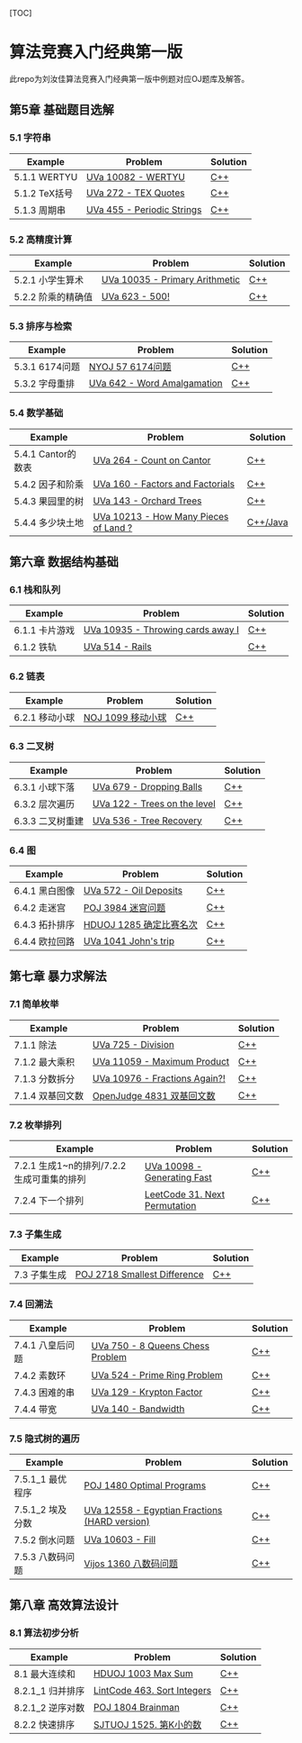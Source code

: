 [TOC]

# 算法竞赛入门经典第一版

此repo为刘汝佳算法竞赛入门经典第一版中例题对应OJ题库及解答。

## 第5章 基础题目选解

### 5.1 字符串

| Example | Problem | Solution |
| --- | --- | --- |
| 5.1.1 WERTYU | [UVa 10082 - WERTYU](https://onlinejudge.org/index.php?option=com_onlinejudge&Itemid=8&category=829&page=show_problem&problem=1023) | [C++](https://github.com/Ubuntu1996/AOAPC_II/tree/master/10082-WERTYU) |
| 5.1.2 TeX括号 | [UVa 272 - TEX Quotes](https://onlinejudge.org/index.php?option=com_onlinejudge&Itemid=8&category=829&page=show_problem&problem=208) | [C++](https://github.com/Ubuntu1996/AOAPC_II/tree/master/272-TEX_Quotes) |
| 5.1.3 周期串 | [UVa 455 - Periodic Strings](https://onlinejudge.org/index.php?option=com_onlinejudge&Itemid=8&page=show_problem&problem=396) | [C++](https://github.com/Ubuntu1996/AOAPC_II/tree/master/455-Periodic_String) |

### 5.2 高精度计算

| Example | Problem | Solution |
| --- | --- | --- |
| 5.2.1 小学生算术 | [UVa 10035 - Primary Arithmetic](https://onlinejudge.org/index.php?option=com_onlinejudge&Itemid=8&category=12&page=show_problem&problem=976) | [C++](https://github.com/Ubuntu1996/AOAPC_II/tree/master/10035-Primary_Arithmetic) |
| 5.2.2 阶乘的精确值 | [UVa 623 - 500!](https://onlinejudge.org/index.php?option=com_onlinejudge&Itemid=8&page=show_problem&problem=564) | [C++](https://github.com/Ubuntu1996/AOAPC_II/tree/master/623-500!) |

### 5.3 排序与检索

| Example | Problem | Solution |
| --- | --- | --- |
| 5.3.1 6174问题 | [NYOJ 57 6174问题](http://www.51mxd.cn/problem.php-pid=57.htm) | [C++](https://github.com/Ubuntu1996/AOAPC/tree/master/NYOJ_57-6174) |
| 5.3.2 字母重排 | [UVa 642 - Word Amalgamation](https://onlinejudge.org/index.php?option=com_onlinejudge&Itemid=8&page=show_problem&problem=583) | [C++]() |

### 5.4 数学基础

| Example | Problem | Solution |
| --- | --- | --- |
| 5.4.1 Cantor的数表 | [UVa 264 - Count on Cantor](https://onlinejudge.org/index.php?option=com_onlinejudge&Itemid=8&page=show_problem&problem=200) | [C++](https://github.com/Ubuntu1996/AOAPC_II/tree/master/264-Count_on_Cantor) |
| 5.4.2 因子和阶乘 | [UVa 160 - Factors and Factorials](https://onlinejudge.org/index.php?option=com_onlinejudge&Itemid=8&page=show_problem&problem=96) | [C++](https://github.com/Ubuntu1996/AOAPC_II/tree/master/160-Factors_and_Factorials) |
| 5.4.3 果园里的树 | [UVa 143 - Orchard Trees](https://onlinejudge.org/index.php?option=com_onlinejudge&Itemid=8&category=3&page=show_problem&problem=79) | [C++](https://github.com/Ubuntu1996/AOAPC_II/tree/master/143-Orchard_Trees) |
| 5.4.4 多少块土地 | [UVa 10213 - How Many Pieces of Land ?](https://onlinejudge.org/index.php?option=com_onlinejudge&Itemid=8&category=14&page=show_problem&problem=1154) | [C++/Java](https://github.com/Ubuntu1996/AOAPC_II/tree/master/10213-How_Many_Pieces_of_land) |

## 第六章 数据结构基础

### 6.1 栈和队列

| Example | Problem | Solution |
| --- | --- | --- |
| 6.1.1 卡片游戏 | [UVa 10935 - Throwing cards away I](https://onlinejudge.org/index.php?option=com_onlinejudge&Itemid=8&category=21&page=show_problem&problem=1876) | [C++](https://github.com/Ubuntu1996/AOAPC_II/tree/master/10935-Throwing_cards_away_I) |
| 6.1.2 铁轨 | [UVa 514 - Rails](https://onlinejudge.org/index.php?option=com_onlinejudge&Itemid=8&page=show_problem&problem=455) | [C++](https://github.com/Ubuntu1996/AOAPC_II/tree/master/UVa_514-Rails) |

### 6.2 链表

| Example | Problem | Solution |
| --- | --- | --- |
| 6.2.1 移动小球 | [NOJ 1099 移动小球](https://acm.njupt.edu.cn/problem/NOJ1099) | [C++](https://github.com/Ubuntu1996/AOAPC_II/tree/master/NOJ_1099-Moving_Ball) |

### 6.3 二叉树

| Example | Problem | Solution |
| --- | --- | --- |
| 6.3.1 小球下落 | [UVa 679 - Dropping Balls](https://onlinejudge.org/index.php?option=com_onlinejudge&Itemid=8&page=show_problem&problem=620) | [C++](https://github.com/Ubuntu1996/AOAPC/tree/master/UVa_679-Dropping_Balls) |
| 6.3.2 层次遍历 | [UVa 122 - Trees on the level](https://onlinejudge.org/index.php?option=com_onlinejudge&Itemid=8&page=show_problem&problem=58) | [C++](https://github.com/Ubuntu1996/AOAPC_II/tree/master/UVa_122-Trees_on_the_level) |
| 6.3.3 二叉树重建 | [UVa 536 - Tree Recovery](https://onlinejudge.org/index.php?option=com_onlinejudge&Itemid=8&page=show_problem&problem=477) | [C++](https://github.com/Ubuntu1996/AOAPC_II/tree/master/UVa_536-Tree_Recovery) |

### 6.4 图

| Example | Problem | Solution |
| --- | --- | --- |
| 6.4.1 黑白图像 | [UVa 572 - Oil Deposits](https://onlinejudge.org/index.php?option=com_onlinejudge&Itemid=8&page=show_problem&problem=513) | [C++]() |
| 6.4.2 走迷宫 | [POJ 3984 迷宫问题](http://poj.org/problem?id=3984) | [C++](https://github.com/Ubuntu1996/AOAPC_II/tree/master/POJ_3984-Maze_Problem) |
| 6.4.3 拓扑排序 | [HDUOJ 1285 确定比赛名次](http://acm.hdu.edu.cn/showproblem.php?pid=1285) | [C++](https://github.com/Ubuntu1996/AOAPC_II/tree/master/HDUOJ_1285-Determine_the_Place_of_Competition) |
| 6.4.4 欧拉回路 | [UVa 1041 John's trip](http://poj.org/problem?id=1041) | [C++](https://github.com/Ubuntu1996/AOAPC/tree/master/POJ_1041-John's_trip) |

## 第七章 暴力求解法

### 7.1 简单枚举

| Example | Problem | Solution |
| --- | --- | --- |
| 7.1.1 除法 | [UVa 725 - Division](https://onlinejudge.org/index.php?option=com_onlinejudge&Itemid=8&page=show_problem&problem=666) | [C++](https://github.com/Ubuntu1996/AOAPC/tree/master/UVa_725-Division) |
| 7.1.2 最大乘积 | [UVa 11059 - Maximum Product](https://onlinejudge.org/index.php?option=com_onlinejudge&Itemid=8&category=841&page=show_problem&problem=2000) | [C++](https://github.com/Ubuntu1996/AOAPC/tree/master/UVa_11059-Maximum_Product) |
| 7.1.3 分数拆分 | [UVa 10976 - Fractions Again?!](https://onlinejudge.org/index.php?option=com_onlinejudge&Itemid=8&category=841&page=show_problem&problem=1917) | [C++](https://github.com/Ubuntu1996/AOAPC/tree/master/UVa_10976-Fractions_Again%3F!) |
| 7.1.4 双基回文数 | [OpenJudge 4831 双基回文数](http://nnsznoi.openjudge.cn/directlycalculatin/0004/) | [C++](https://github.com/Ubuntu1996/AOAPC/tree/master/OpenJudge_4831-Double_Base_Palindrome_Number) |

### 7.2 枚举排列

| Example | Problem | Solution |
| --- | --- | --- |
| 7.2.1 生成1~n的排列/7.2.2 生成可重集的排列 | [UVa 10098 - Generating Fast](https://onlinejudge.org/index.php?option=com_onlinejudge&Itemid=8&category=12&page=show_problem&problem=1039) | [C++](https://github.com/Ubuntu1996/AOAPC/tree/master/UVa_10098-Generating_Fast) |
| 7.2.4 下一个排列 | [LeetCode 31. Next Permutation](https://leetcode.com/problems/next-permutation/) | [C++](https://github.com/Ubuntu1996/AOAPC/tree/master/LeetCode_31-Next_Permutation) |

### 7.3 子集生成

| Example | Problem | Solution |
| --- | --- | --- |
| 7.3 子集生成 | [POJ 2718 Smallest Difference](http://poj.org/problem?id=2718) | [C++](https://github.com/Ubuntu1996/AOAPC/tree/master/POJ_2718-Smallest_Difference) |

### 7.4 回溯法

| Example | Problem | Solution |
| ------- | ------- | -------- |
| 7.4.1 八皇后问题 | [UVa 750 - 8 Queens Chess Problem](https://onlinejudge.org/index.php?option=com_onlinejudge&Itemid=8&category=9&page=show_problem&problem=691) | [C++]() |
| 7.4.2 素数环 | [UVa 524 - Prime Ring Problem](https://onlinejudge.org/index.php?option=com_onlinejudge&Itemid=8&category=7&page=show_problem&problem=465) | [C++]() |
| 7.4.3 困难的串 | [UVa 129 - Krypton Factor](https://onlinejudge.org/index.php?option=com_onlinejudge&Itemid=8&category=3&page=show_problem&problem=65) | [C++]() |
| 7.4.4 带宽 | [UVa 140 - Bandwidth](https://onlinejudge.org/index.php?option=com_onlinejudge&Itemid=8&category=3&page=show_problem&problem=76) | [C++]() |

### 7.5 隐式树的遍历

| Example | Problem | Solution |
| ------- | ------- | -------- |
| 7.5.1_1 最优程序 | [POJ 1480 Optimal Programs](http://poj.org/problem?id=1480) | [C++]() |
| 7.5.1_2 埃及分数 | [UVa 12558 - Egyptian Fractions (HARD version)](https://onlinejudge.org/index.php?option=com_onlinejudge&Itemid=8&category=441&page=show_problem&problem=4003) | [C++]() |
| 7.5.2 倒水问题 | [UVa 10603 - Fill](https://onlinejudge.org/index.php?option=com_onlinejudge&Itemid=8&page=show_problem&problem=1544) | [C++]() |
| 7.5.3 八数码问题 | [Vijos 1360 八数码问题](https://vijos.org/p/1360) | [C++]() |

## 第八章 高效算法设计

### 8.1 算法初步分析

| Example | Problem | Solution |
| --- | --- | --- |
| 8.1 最大连续和 | [HDUOJ 1003 Max Sum](http://acm.hdu.edu.cn/showproblem.php?pid=1003) | [C++]() |
| 8.2.1_1 归并排序 | [LintCode 463. Sort Integers](https://www.lintcode.com/problem/sort-integers/description) | [C++]() |
| 8.2.1_2 逆序对数 | [POJ 1804 Brainman](http://poj.org/problem?id=1804) | [C++]() |
| 8.2.2 快速排序 | [SJTUOJ 1525. 第K小的数](https://acm.sjtu.edu.cn/OnlineJudge/problem/1525) | [C++]() |
